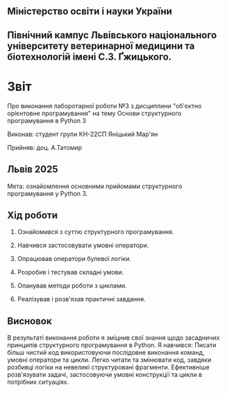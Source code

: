 ## Міністерство освіти і науки України

## Північний кампус Львівського національного університету ветеринарної медицини та біотехнологій імені С.З. Ґжицького.

# Звіт
Про виконання лаборотарної роботи №3 з дисциплини "об'єктно орієнтовне програмування" на тему Основи структурного програмування в Python 3

Виконав: студент групи КН-22СП Яніцький Мар'ян

Прийняв: доц. А.Татомир
## Львів 2025

Мета: ознайомлення основними прийомами структурного
програмування у Python 3.

## Хід роботи

1. Ознайомився з суттю структурного програмування.
  
2. Навчився застосовувати умовні оператори.

3. Опрацював оператори булевої логіки.
 
4. Розробив і тестував складні умови.

5. Опанував методи роботи з циклами.

6. Реалізував і розв'язав практичні завдання.

## Висновок 
В результаті виконання роботи я зміцнив свої знання щодо засадничих принципів структурного програмування в Python. Я навчився: Писати більш чистий код використовуючи послідовне виконання команд, умовні оператори та цикли. Легко читати та змінювати код, завдяки розбивці логіки на невеликі структуровані фрагменти. Ефективніше розв'язувати задачі, застосовуючи умовні конструкції та цикли в потрібних ситуаціях.